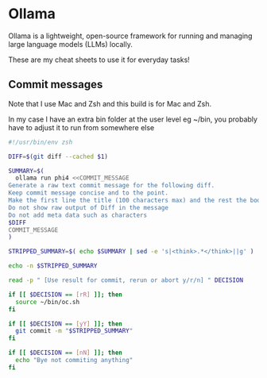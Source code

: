 # Ollama
Ollama is a lightweight, open-source framework for running and managing large language models (LLMs) locally.

These are my cheat sheets to use it for everyday tasks!

## Commit messages
Note that I use Mac and Zsh and this build is for Mac and Zsh.

In my case I have an extra bin folder at the user level eg ~/bin, you probably have to adjust it to run from somewhere else
```bash
#!/usr/bin/env zsh

DIFF=$(git diff --cached $1)

SUMMARY=$(
  ollama run phi4 <<COMMIT_MESSAGE
Generate a raw text commit message for the following diff.
Keep commit message concise and to the point.
Make the first line the title (100 characters max) and the rest the body:
Do not show raw output of Diff in the message
Do not add meta data such as characters
$DIFF
COMMIT_MESSAGE
)

STRIPPED_SUMMARY=$( echo $SUMMARY | sed -e 's|<think>.*</think>||g' )

echo -n $STRIPPED_SUMMARY

read -p " [Use result for commit, rerun or abort y/r/n] " DECISION

if [[ $DECISION == [rR] ]]; then
  source ~/bin/oc.sh
fi

if [[ $DECISION == [yY] ]]; then
  git commit -m "$STRIPPED_SUMMARY"
fi

if [[ $DECISION == [nN] ]]; then
  echo "Bye not commiting anything"
fi
```
